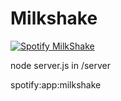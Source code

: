 Milkshake
=========

[![Spotify MilkShake](http://img.youtube.com/vi/dUx19cxzvh8/0.jpg)](http://www.youtube.com/watch?v=dUx19cxzvh8)

node server.js in /server

spotify:app:milkshake